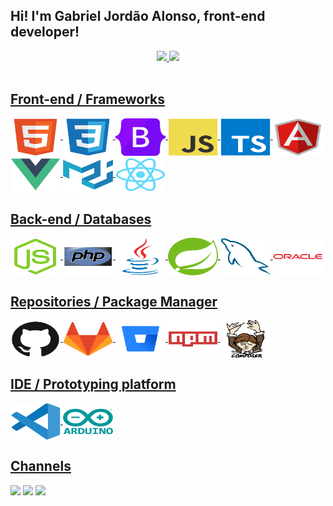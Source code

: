 ## Hi! I'm Gabriel Jordão Alonso, front-end developer!
<div align="center">
  <a href="https://github.com/rafaballerini">
  <img height="140em"  src="https://github-readme-stats.vercel.app/api?username=GabrielAlonso&show_icons=false&theme=dark&include_all_commits=true&count_private=true&border_radius=0"/>
  <img height="140em" src="https://github-readme-stats.vercel.app/api/top-langs/?username=GabrielAlonso&layout=compact&langs_count=7&theme=dark&border_radius=0"/>
</div>
<div style="display: inline_block"><br />
  <h2>Front-end / Frameworks</h2>
  <img align="center" alt="HTML" height="60" width="80" src="https://raw.githubusercontent.com/devicons/devicon/master/icons/html5/html5-original.svg">
  <img align="center" alt="CSS" height="60" width="80" src="https://raw.githubusercontent.com/devicons/devicon/master/icons/css3/css3-original.svg">
  <img align="center" alt="CSS" height="60" width="80" src="https://raw.githubusercontent.com/devicons/devicon/master/icons/bootstrap/bootstrap-original.svg">  
  <img align="center" alt="Js" height="60" width="80" src="https://raw.githubusercontent.com/devicons/devicon/master/icons/javascript/javascript-original.svg">
  <img align="center" alt="Ts" height="60" width="80" src="https://raw.githubusercontent.com/devicons/devicon/master/icons/typescript/typescript-original.svg">
  <img align="center" alt="Angular" height="60" width="80" src="https://raw.githubusercontent.com/devicons/devicon/master/icons/angularjs/angularjs-original.svg">
  <img align="center" alt="Angular" height="60" width="80" src="https://raw.githubusercontent.com/devicons/devicon/master/icons/vuejs/vuejs-original.svg">
  <img align="center" alt="Angular" height="60" width="80" src="https://raw.githubusercontent.com/devicons/devicon/master/icons/materialui/materialui-original.svg"> 
  <img align="center" alt="React" height="60" width="80" src="https://raw.githubusercontent.com/devicons/devicon/master/icons/react/react-original.svg">
  <h2>Back-end / Databases</h2>
  <img align="center" alt="Spring" height="60" width="80" src="https://raw.githubusercontent.com/devicons/devicon/master/icons/nodejs/nodejs-original.svg"> 
  <img align="center" alt="PHP" height="60" width="80" src="https://raw.githubusercontent.com/devicons/devicon/master/icons/php/php-original.svg">  
  <img align="center" alt="Java" height="60" width="80" src="https://raw.githubusercontent.com/devicons/devicon/master/icons/java/java-original.svg">
  <img align="center" alt="Spring" height="60" width="80" src="https://raw.githubusercontent.com/devicons/devicon/master/icons/spring/spring-original.svg"> 
  <img align="center" alt="Mysql" height="60" width="80" src="https://raw.githubusercontent.com/devicons/devicon/master/icons/mysql/mysql-original.svg">
  <img align="center" alt="Oracle" height="60" width="80" src="https://raw.githubusercontent.com/devicons/devicon/master/icons/oracle/oracle-original.svg">  
  <h2>Repositories / Package Manager</h2>
  <img align="center" alt="Git" height="60" width="80" src="https://raw.githubusercontent.com/devicons/devicon/master/icons/github/github-original.svg">
  <img align="center" alt="Git" height="60" width="80" src="https://raw.githubusercontent.com/devicons/devicon/master/icons/gitlab/gitlab-original.svg">   
  <img align="center" alt="Git" height="60" width="80" src="https://raw.githubusercontent.com/devicons/devicon/master/icons/bitbucket/bitbucket-original.svg">  
  <img align="center" alt="Git" height="60" width="80" src="https://raw.githubusercontent.com/devicons/devicon/master/icons/npm/npm-original-wordmark.svg">
  <img align="center" alt="Git" height="60" width="80" src="https://raw.githubusercontent.com/devicons/devicon/master/icons/composer/composer-original.svg"> 
  <h2>IDE / Prototyping platform</h2> 
  <img align="center" alt="Git" height="60" width="80" src="https://raw.githubusercontent.com/devicons/devicon/master/icons/vscode/vscode-original.svg"> 
  <img align="center" alt="Git" height="60" width="80" src="https://raw.githubusercontent.com/devicons/devicon/master/icons/arduino/arduino-original-wordmark.svg"> 
  <h2>Channels</h2>
  <a href="https://www.youtube.com/channel/UCcIbTKPuccx4qyupOJbS-4A" target="_blank"><img height="40" src="https://img.shields.io/badge/YouTube-FF0000?style=for-the-badge&logo=youtube&logoColor=white" target="_blank"></a>
  <a href = "mailto:gabrieljordaoalonso@gmail.com"><img height="40" src="https://img.shields.io/badge/-Gmail-%23333?style=for-the-badge&logo=gmail&logoColor=white" target="_blank"></a>
  <a href="https://www.linkedin.com/in/gabrieljalonso/" target="_blank"><img height="40" src="https://img.shields.io/badge/-LinkedIn-%230077B5?style=for-the-badge&logo=linkedin&logoColor=white" target="_blank"></a>
</div>
  
  <div style="display: inline_block"><br /></div>
